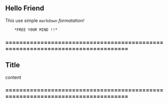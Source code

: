 ## Hello Friend

This use simple `markdown` *formatation*_!_
        
        *FREE Y0UR MIND !!*
### ================================================================================
## Title

content

### ================================================================================
